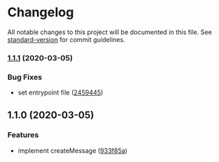 # Changelog

All notable changes to this project will be documented in this file. See [standard-version](https://github.com/conventional-changelog/standard-version) for commit guidelines.

### [1.1.1](https://github.com/edvardchen/protobuf-jsx/compare/v1.1.0...v1.1.1) (2020-03-05)


### Bug Fixes

* set entrypoint file ([2459445](https://github.com/edvardchen/protobuf-jsx/commit/2459445))

## 1.1.0 (2020-03-05)


### Features

* implement createMessage ([933f85a](https://github.com/edvardchen/protobuf-jsx/commit/933f85a))
